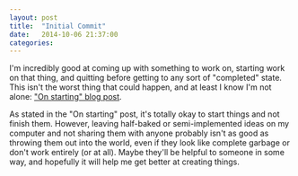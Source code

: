 ```yaml
---
layout: post
title:  "Initial Commit"
date:   2014-10-06 21:37:00
categories:
---
```

I'm incredibly good at coming up with something to work on, starting work on that thing, and quitting before getting to any sort of "completed" state. This isn't the worst thing that could happen, and at least I know I'm not alone: ["On starting" blog post](http://bobulate.com/post/99311262439/on-starting).

As stated in the "On starting" post, it's totally okay to start things and not finish them. However, leaving half-baked or semi-implemented ideas on my computer and not sharing them with anyone probably isn't as good as throwing them out into the world, even if they look like complete garbage or don't work entirely (or at all). Maybe they'll be helpful to someone in some way, and hopefully it will help me get better at creating things.
